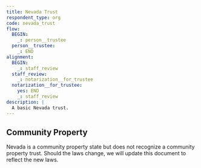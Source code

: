 ```yaml
---
title: Nevada Trust
respondent_type: org
code: nevada_trust
flow:
  BEGIN:
    _: person__trustee
  person__trustee:
    _: END
alignment:
  BEGIN:
    _: staff_review
  staff_review:
    _: notarization__for_trustee
  notarization__for_trustee:
    yes: END
    _: staff_review
description: |
  A basic Nevada trust.
---
```


## Community Property

Nevada is a community property state but does not recognize a community property trust. Should the laws change, we will
update this document to reflect the new laws.
